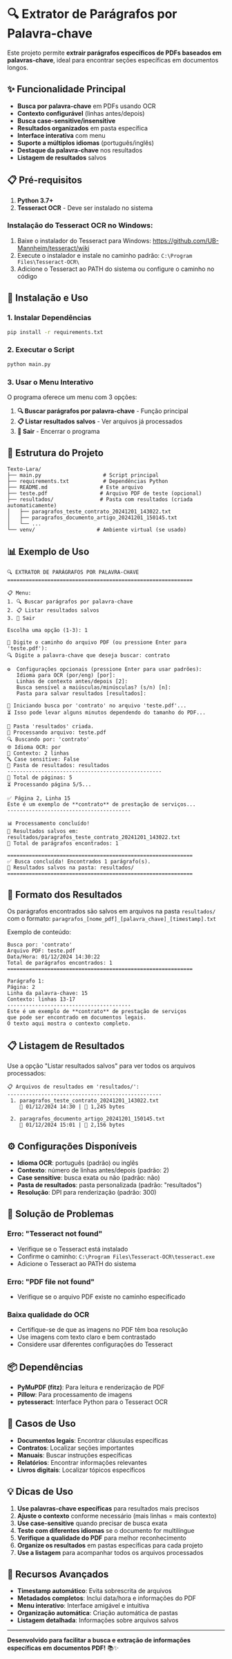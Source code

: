# 🔍 Extrator de Parágrafos por Palavra-chave

Este projeto permite **extrair parágrafos específicos de PDFs baseados em palavras-chave**, ideal para encontrar seções específicas em documentos longos.

## ✨ Funcionalidade Principal

- **Busca por palavra-chave** em PDFs usando OCR
- **Contexto configurável** (linhas antes/depois)
- **Busca case-sensitive/insensitive**
- **Resultados organizados** em pasta específica
- **Interface interativa** com menu
- **Suporte a múltiplos idiomas** (português/inglês)
- **Destaque da palavra-chave** nos resultados
- **Listagem de resultados** salvos

## 📋 Pré-requisitos

1. **Python 3.7+**
2. **Tesseract OCR** - Deve ser instalado no sistema

### Instalação do Tesseract OCR no Windows:

1. Baixe o instalador do Tesseract para Windows: https://github.com/UB-Mannheim/tesseract/wiki
2. Execute o instalador e instale no caminho padrão: `C:\Program Files\Tesseract-OCR\`
3. Adicione o Tesseract ao PATH do sistema ou configure o caminho no código

## 🚀 Instalação e Uso

### 1. Instalar Dependências
```bash
pip install -r requirements.txt
```

### 2. Executar o Script
```bash
python main.py
```

### 3. Usar o Menu Interativo
O programa oferece um menu com 3 opções:

1. **🔍 Buscar parágrafos por palavra-chave** - Função principal
2. **📋 Listar resultados salvos** - Ver arquivos já processados
3. **🚪 Sair** - Encerrar o programa

## 📁 Estrutura do Projeto

```
Texto-Lara/
├── main.py                    # Script principal
├── requirements.txt           # Dependências Python
├── README.md                 # Este arquivo
├── teste.pdf                 # Arquivo PDF de teste (opcional)
├── resultados/               # Pasta com resultados (criada automaticamente)
│   ├── paragrafos_teste_contrato_20241201_143022.txt
│   ├── paragrafos_documento_artigo_20241201_150145.txt
│   └── ...
└── venv/                    # Ambiente virtual (se usado)
```

## 📊 Exemplo de Uso

```
🔍 EXTRATOR DE PARÁGRAFOS POR PALAVRA-CHAVE
============================================================

📋 Menu:
1. 🔍 Buscar parágrafos por palavra-chave
2. 📋 Listar resultados salvos
3. 🚪 Sair

Escolha uma opção (1-3): 1

📄 Digite o caminho do arquivo PDF (ou pressione Enter para 'teste.pdf'): 
🔍 Digite a palavra-chave que deseja buscar: contrato

⚙️  Configurações opcionais (pressione Enter para usar padrões):
   Idioma para OCR (por/eng) [por]: 
   Linhas de contexto antes/depois [2]: 
   Busca sensível a maiúsculas/minúsculas? (s/n) [n]: 
   Pasta para salvar resultados [resultados]: 

🚀 Iniciando busca por 'contrato' no arquivo 'teste.pdf'...
⏳ Isso pode levar alguns minutos dependendo do tamanho do PDF...

📁 Pasta 'resultados' criada.
📄 Processando arquivo: teste.pdf
🔍 Buscando por: 'contrato'
🌐 Idioma OCR: por
📝 Contexto: 2 linhas
🔤 Case sensitive: False
📁 Pasta de resultados: resultados
--------------------------------------------------
📖 Total de páginas: 5
⏳ Processando página 5/5...

✅ Página 2, Linha 15
Este é um exemplo de **contrato** de prestação de serviços...
----------------------------------------

📊 Processamento concluído!
💾 Resultados salvos em: resultados/paragrafos_teste_contrato_20241201_143022.txt
🎯 Total de parágrafos encontrados: 1

============================================================
✅ Busca concluída! Encontrados 1 parágrafo(s).
📁 Resultados salvos na pasta: resultados/
============================================================
```

## 📄 Formato dos Resultados

Os parágrafos encontrados são salvos em arquivos na pasta `resultados/` com o formato:
`paragrafos_[nome_pdf]_[palavra_chave]_[timestamp].txt`

Exemplo de conteúdo:
```
Busca por: 'contrato'
Arquivo PDF: teste.pdf
Data/Hora: 01/12/2024 14:30:22
Total de parágrafos encontrados: 1
============================================================

Parágrafo 1:
Página: 2
Linha da palavra-chave: 15
Contexto: linhas 13-17
----------------------------------------
Este é um exemplo de **contrato** de prestação de serviços
que pode ser encontrado em documentos legais.
O texto aqui mostra o contexto completo.
```

## 📋 Listagem de Resultados

Use a opção "Listar resultados salvos" para ver todos os arquivos processados:

```
📋 Arquivos de resultados em 'resultados/':
--------------------------------------------------
 1. paragrafos_teste_contrato_20241201_143022.txt
    📅 01/12/2024 14:30 | 📏 1,245 bytes

 2. paragrafos_documento_artigo_20241201_150145.txt
    📅 01/12/2024 15:01 | 📏 2,156 bytes
```

## ⚙️ Configurações Disponíveis

- **Idioma OCR**: português (padrão) ou inglês
- **Contexto**: número de linhas antes/depois (padrão: 2)
- **Case sensitive**: busca exata ou não (padrão: não)
- **Pasta de resultados**: pasta personalizada (padrão: "resultados")
- **Resolução**: DPI para renderização (padrão: 300)

## 🔧 Solução de Problemas

### Erro: "Tesseract not found"
- Verifique se o Tesseract está instalado
- Confirme o caminho: `C:\Program Files\Tesseract-OCR\tesseract.exe`
- Adicione o Tesseract ao PATH do sistema

### Erro: "PDF file not found"
- Verifique se o arquivo PDF existe no caminho especificado

### Baixa qualidade do OCR
- Certifique-se de que as imagens no PDF têm boa resolução
- Use imagens com texto claro e bem contrastado
- Considere usar diferentes configurações do Tesseract

## 📦 Dependências

- **PyMuPDF (fitz)**: Para leitura e renderização de PDF
- **Pillow**: Para processamento de imagens
- **pytesseract**: Interface Python para o Tesseract OCR

## 🎯 Casos de Uso

- **Documentos legais**: Encontrar cláusulas específicas
- **Contratos**: Localizar seções importantes
- **Manuais**: Buscar instruções específicas
- **Relatórios**: Encontrar informações relevantes
- **Livros digitais**: Localizar tópicos específicos

## 💡 Dicas de Uso

1. **Use palavras-chave específicas** para resultados mais precisos
2. **Ajuste o contexto** conforme necessário (mais linhas = mais contexto)
3. **Use case-sensitive** quando precisar de busca exata
4. **Teste com diferentes idiomas** se o documento for multilíngue
5. **Verifique a qualidade do PDF** para melhor reconhecimento
6. **Organize os resultados** em pastas específicas para cada projeto
7. **Use a listagem** para acompanhar todos os arquivos processados

## 🔄 Recursos Avançados

- **Timestamp automático**: Evita sobrescrita de arquivos
- **Metadados completos**: Inclui data/hora e informações do PDF
- **Menu interativo**: Interface amigável e intuitiva
- **Organização automática**: Criação automática de pastas
- **Listagem detalhada**: Informações sobre arquivos salvos

---

**Desenvolvido para facilitar a busca e extração de informações específicas em documentos PDF!** 📚✨
